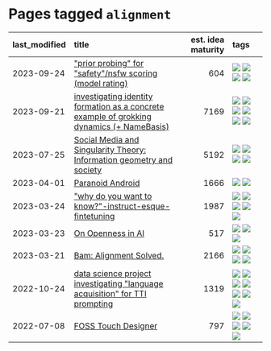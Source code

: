 # Pages tagged `alignment`

|last_modified|title|est. idea maturity|tags
|:---|:---|---:|:---|
|2023-09-24|["prior probing" for "safety"/nsfw scoring (model rating)](../prior_probing.md)|604|[![](https://img.shields.io/badge/tag-alignment-8fb3d)](../tags/alignment.md) [![](https://img.shields.io/badge/tag-experimental-9c3a4a)](../tags/experimental.md) [![](https://img.shields.io/badge/tag-mechanistic_interpretability-7385b0)](../tags/mechanistic_interpretability.md) [![](https://img.shields.io/badge/tag-wip-b7fb0)](../tags/wip.md)|
|2023-09-21|[investigating identity formation as a concrete example of grokking dynamics (+ NameBasis)](../identity_grokking_dynamics.md)|7169|[![](https://img.shields.io/badge/tag-alignment-8fb3d)](../tags/alignment.md) [![](https://img.shields.io/badge/tag-experimental-9c3a4a)](../tags/experimental.md) [![](https://img.shields.io/badge/tag-interpretability-8a140)](../tags/interpretability.md) [![](https://img.shields.io/badge/tag-publication-35d420)](../tags/publication.md) [![](https://img.shields.io/badge/tag-safety-83cbca)](../tags/safety.md) [![](https://img.shields.io/badge/tag-wip-b7fb0)](../tags/wip.md)|
|2023-07-25|[Social Media and Singularity Theory: Information geometry and society](../social_singularities.md)|5192|[![](https://img.shields.io/badge/tag-alignment-8fb3d)](../tags/alignment.md) [![](https://img.shields.io/badge/tag-information_geometry-d47f6f)](../tags/information_geometry.md) [![](https://img.shields.io/badge/tag-philosophy-dad82b)](../tags/philosophy.md) [![](https://img.shields.io/badge/tag-publication-35d420)](../tags/publication.md)|
|2023-04-01|[Paranoid Android](../paranoid-android.md)|1666|[![](https://img.shields.io/badge/tag-alignment-8fb3d)](../tags/alignment.md) [![](https://img.shields.io/badge/tag-experimental-9c3a4a)](../tags/experimental.md)|
|2023-03-24|["why do you want to know?"-instruct-esque-fintetuning](../whydoyouwantoknow.md)|1987|[![](https://img.shields.io/badge/tag-aiethics-67053)](../tags/aiethics.md) [![](https://img.shields.io/badge/tag-alignment-8fb3d)](../tags/alignment.md) [![](https://img.shields.io/badge/tag-dialogue-fdf6a0)](../tags/dialogue.md) [![](https://img.shields.io/badge/tag-models-288446)](../tags/models.md) [![](https://img.shields.io/badge/tag-wip-b7fb0)](../tags/wip.md)|
|2023-03-23|[On Openness in AI](../on_openness_in_ai.md)|517|[![](https://img.shields.io/badge/tag-alignment-8fb3d)](../tags/alignment.md) [![](https://img.shields.io/badge/tag-publication-35d420)](../tags/publication.md) [![](https://img.shields.io/badge/tag-publicgood-35d2ce)](../tags/publicgood.md)|
|2023-03-21|[Bam: Alignment Solved.](../ezmode_alignment.md)|2166|[![](https://img.shields.io/badge/tag-alignment-8fb3d)](../tags/alignment.md) [![](https://img.shields.io/badge/tag-dataset-fe76cf)](../tags/dataset.md) [![](https://img.shields.io/badge/tag-experimental-9c3a4a)](../tags/experimental.md) [![](https://img.shields.io/badge/tag-meta-b25b5)](../tags/meta.md)|
|2022-10-24|[data science project investigating "language acquisition" for TTI prompting](../tti_language_aqcuisition.md)|1319|[![](https://img.shields.io/badge/tag-alignment-8fb3d)](../tags/alignment.md) [![](https://img.shields.io/badge/tag-dataset-fe76cf)](../tags/dataset.md) [![](https://img.shields.io/badge/tag-experimental-9c3a4a)](../tags/experimental.md) [![](https://img.shields.io/badge/tag-prompting-32d44f)](../tags/prompting.md) [![](https://img.shields.io/badge/tag-publication-35d420)](../tags/publication.md) [![](https://img.shields.io/badge/tag-publicgood-35d2ce)](../tags/publicgood.md) [![](https://img.shields.io/badge/tag-stability-e839f4)](../tags/stability.md)|
|2022-07-08|[FOSS Touch Designer](../FOSS_touch_designer.md)|797|[![](https://img.shields.io/badge/tag-alignment-8fb3d)](../tags/alignment.md) [![](https://img.shields.io/badge/tag-animation-b4243e)](../tags/animation.md) [![](https://img.shields.io/badge/tag-publicgood-35d2ce)](../tags/publicgood.md) [![](https://img.shields.io/badge/tag-tooling-fe4dc)](../tags/tooling.md) [![](https://img.shields.io/badge/tag-wip-b7fb0)](../tags/wip.md)|